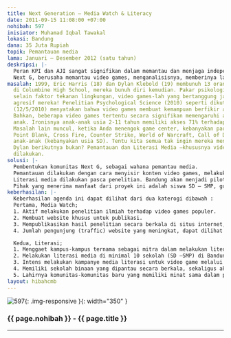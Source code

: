 ```yaml
---
title: Next Generation – Media Watch & Literacy
date: 2011-09-15 11:08:00 +07:00
nohibah: 597
inisiator: Muhamad Iqbal Tawakal
lokasi: Bandung
dana: 35 Juta Rupiah
topik: Pemantauan media
lama: Januari – Desember 2012 (satu tahun)
deskripsi: |-
  Peran KPI dan AJI sangat signifikan dalam memantau dan menjaga independensi media massa, cetak dan elektronik. Tapi, siapa yang memantau video games? Dunia hiburan bertransformasi bersama digitalisasi. Salah satu produk unggulannya : video games. Apakah semua video games itu sehat dan layak? Tentu tidak. Hanya saja, itu butuh pembuktian. Sebuah analisis, penelitian ilmiah, dan pengujian. Itulah yang dilakukan para “watch dog” bukan? Mereka mengawasi, lalu meniup ‘peluit’ bila ada melenceng.
  Next G, berusaha memantau video games, menganalisisnya, memberinya label (ratting), dan mempublikasikan hasilnya. Berbeda dengan para ‘watcher’ lainnya, Next G tidak memiliki ‘peluit’ apalagi ‘kentongan’ berupa regulasi. Bagi Next G, hal itu akan sangat sulit, karena itu jalur pendidikan (literasi media) menjadi pilihan. Next G tidak akan menegur para publisher/ developer video games bila ternyata permainan mereka ‘sakit’. Tapi, pendekatan akan dilakukan pada user (biasanya anak-anak) dan para pendidik (orang tua dan guru) agar lebih ‘melek’ media –khususnya video games.
masalah: 1999, Eric Harris (18) dan Dylan Klebold (19) membunuh 13 orang (24 terluka)
  di Columbine High School, mereka bunuh diri kemudian. Pakar psikologi menyebutkan,
  selain faktor tekanan lingkungan, video games-lah yang bertanggung jawab atas sifat
  agresif mereka! Penelitian Psychological Science (2010) seperti dikutip Vivanews
  (12/5/2010) menyatakan bahwa video games membuat kemampuan berfikir anak-anak merosot.
  Bahkan, beberapa video games tertentu secara signifikan memengaruhi agresifitas
  anak. Ironisnya anak-anak usia 2-11 tahun memiliki akses 71% terhadap video games.
  Masalah lain muncul, ketika Anda menengok game center, kebanyakan para penikmat
  Point Blank, Cross Fire, Counter Strike, World of Warcraft, Call of Duty, dll ternyata
  anak-anak (kebanyakan usia SD). Tentu kita semua tak ingin mereka menjadi Eric dan
  Dylan berikutnya bukan? Pemantauan dan Literasi Media –khususnya video games- mutlak
  dilakukan.
solusi: |-
  Pembentukan komunitas Next G, sebagai wahana pemantau media.
  Pemantauan dilakukan dengan cara menyisir konten video games, melakukan analisis (kuantitatif dan kualitatif), memberikan penilaian dan rekomendasi. Hasil penelitian kemudian dipublikasikan melalui situs internet / jejaring sosial dan seminar. Situs inilah yang nantinya akan dijadikan modal bagi Next G, untuk mempublikasikan penelitian-penelitiannya. Karena memang belum ada situs reviewer khusus video game di Indonesia.
  Literasi media dilakukan pasca penelitian. Bandung akan menjadi pilot project untuk agenda ini. Sasaran utamanya adalah SD dan SMP. Agenda media literasi akan bersinergi dengan kampus-kampus yang memiliki visi serupa guna membina anak-anak agar lebih paham tentang dampak buruk video games. Mengapa orang tua juga mendapat literasi? Hal ini disebabkan, banyak orang tua yang membiarkan anak-anak untuk ‘nongkrong’ di game centre. Mereka banyak yang tak tahu dan acuh tak acuh, bahkan ada yang sengaja memfasilitasi anak-anaknya dengan console game agar tidak rewel.
  Pihak yang menerima manfaat dari proyek ini adalah siswa SD – SMP, guru, dan orang tua di (minimal) 10 sekolah di Bandung (Media Literasi) serta masyarakat awam / pengguna internet (Media Watch melalui Situs Internet).
keberhasilan: |-
  Keberhasilan agenda ini dapat dilihat dari dua katerogi dibawah :
  Pertama, Media Watch;
  1. Aktif melakukan penelitian ilmiah terhadap video games populer.
  2. Membuat website khusus untuk publikasi.
  3. Mempublikasikan hasil penelitian secara berkala di situs internet, dapat dilihat dari jumlah posting, rutinitas, feedback dari pembaca berupa komentar dan kritik.
  4. Jumlah pengunjung (traffic) website yang meningkat, dapat dilihat dari situs Alexa.com

  Kedua, Literasi;
  1. Menggaet kampus-kampus ternama sebagai mitra dalam melakukan literasi media.
  2. Melakukan literasi media di minimal 10 sekolah (SD –SMP) di Bandung.
  3. Intens melakukan kampanye media literasi untuk video game melalui seminar, lokarya, atau sejenisnya.
  4. Memiliki sekolah binaan yang dipantau secara berkala, sekaligus akan dijadikan percontohan untuk kegiatan-kegiatan media literasi lainnya.
  5. Lahirnya komunitas-komunitas baru yang memiliki minat sama dalam pendidikan Indonesia yang lebih baik.
layout: hibahcmb
---
```


![597](/static/img/hibahcmb/597.png){: .img-responsive }{: width="350" }

### {{ page.nohibah }} - {{ page.title }}

---
